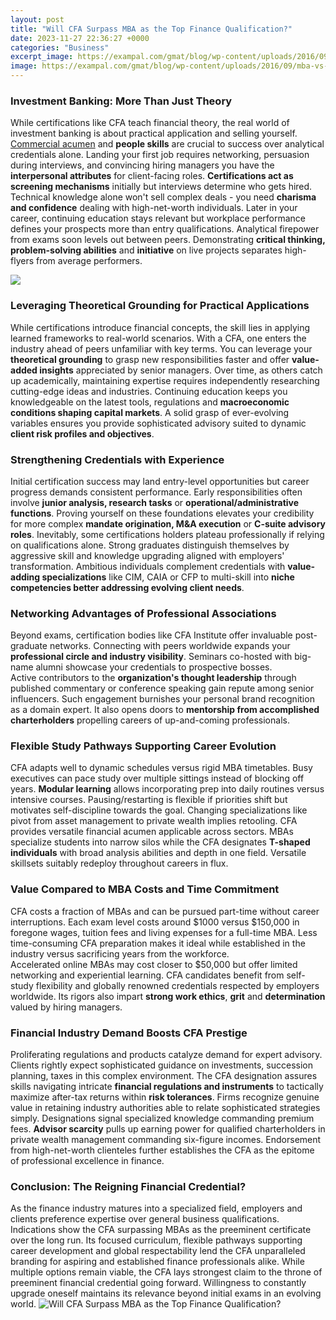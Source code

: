 ```yaml
---
layout: post
title: "Will CFA Surpass MBA as the Top Finance Qualification?"
date: 2023-11-27 22:36:27 +0000
categories: "Business"
excerpt_image: https://exampal.com/gmat/blog/wp-content/uploads/2016/09/mba-vs-cfa.png
image: https://exampal.com/gmat/blog/wp-content/uploads/2016/09/mba-vs-cfa.png
---
```


### Investment Banking: More Than Just Theory
While certifications like CFA teach financial theory, the real world of investment banking is about practical application and selling yourself. [Commercial acumen](https://yt.io.vn/collection/acklin) and **people skills** are crucial to success over analytical credentials alone. 
Landing your first job requires networking, persuasion during interviews, and convincing hiring managers you have the **interpersonal attributes** for client-facing roles. **Certifications act as screening mechanisms** initially but interviews determine who gets hired. Technical knowledge alone won't sell complex deals - you need **charisma and confidence** dealing with high-net-worth individuals.
Later in your career, continuing education stays relevant but workplace performance defines your prospects more than entry qualifications. Analytical firepower from exams soon levels out between peers. Demonstrating **critical thinking, problem-solving abilities** and **initiative** on live projects separates high-flyers from average performers.

![](https://www.entrepreneurbusinessblog.com/wp-content/uploads/2020/09/CFA-vs-MBA-Finance.png)
### Leveraging Theoretical Grounding for Practical Applications
While certifications introduce financial concepts, the skill lies in applying learned frameworks to real-world scenarios. With a CFA, one enters the industry ahead of peers unfamiliar with key terms. You can leverage your **theoretical grounding** to grasp new responsibilities faster and offer **value-added insights** appreciated by senior managers. 
Over time, as others catch up academically, maintaining expertise requires independently researching cutting-edge ideas and industries. Continuing education keeps you knowledgeable on the latest tools, regulations and **macroeconomic conditions shaping capital markets**. A solid grasp of ever-evolving variables ensures you provide sophisticated advisory suited to dynamic **client risk profiles and objectives**.
### Strengthening Credentials with Experience  
Initial certification success may land entry-level opportunities but career progress demands consistent performance. Early responsibilities often involve **junior analysis, research tasks** or **operational/administrative functions**. Proving yourself on these foundations elevates your credibility for more complex **mandate origination, M&A execution** or **C-suite advisory roles**.
Inevitably, some certifications holders plateau professionally if relying on qualifications alone. Strong graduates distinguish themselves by aggressive skill and knowledge upgrading aligned with employers' transformation. Ambitious individuals complement credentials with **value-adding specializations** like CIM, CAIA or CFP to multi-skill into **niche competencies better addressing evolving client needs**.
### Networking Advantages of Professional Associations
Beyond exams, certification bodies like CFA Institute offer invaluable post-graduate networks. Connecting with peers worldwide expands your **professional circle and industry visibility**. Seminars co-hosted with big-name alumni showcase your credentials to prospective bosses.  
Active contributors to the **organization's thought leadership** through published commentary or conference speaking gain repute among senior influencers. Such engagement burnishes your personal brand recognition as a domain expert. It also opens doors to **mentorship from accomplished charterholders** propelling careers of up-and-coming professionals.
### Flexible Study Pathways Supporting Career Evolution  
CFA adapts well to dynamic schedules versus rigid MBA timetables. Busy executives can pace study over multiple sittings instead of blocking off years. **Modular learning** allows incorporating prep into daily routines versus intensive courses. Pausing/restarting is flexible if priorities shift but motivates self-discipline towards the goal.
Changing specializations like pivot from asset management to private wealth implies retooling. CFA provides versatile financial acumen applicable across sectors. MBAs specialize students into narrow silos while the CFA designates **T-shaped individuals** with broad analysis abilities and depth in one field. Versatile skillsets suitably redeploy throughout careers in flux.
### Value Compared to MBA Costs and Time Commitment  
CFA costs a fraction of MBAs and can be pursued part-time without career interruptions. Each exam level costs around $1000 versus $150,000 in foregone wages, tuition fees and living expenses for a full-time MBA. Less time-consuming CFA preparation makes it ideal while established in the industry versus sacrificing years from the workforce.  
Accelerated online MBAs may cost closer to $50,000 but offer limited networking and experiential learning. CFA candidates benefit from self-study flexibility and globally renowned credentials respected by employers worldwide. Its rigors also impart **strong work ethics**, **grit** and **determination** valued by hiring managers.
### Financial Industry Demand Boosts CFA Prestige
Proliferating regulations and products catalyze demand for expert advisory. Clients rightly expect sophisticated guidance on investments, succession planning, taxes in this complex environment. The CFA designation assures skills navigating intricate **financial regulations and instruments** to tactically maximize after-tax returns within **risk tolerances**.
Firms recognize genuine value in retaining industry authorities able to relate sophisticated strategies simply. Designations signal specialized knowledge commanding premium fees. **Advisor scarcity** pulls up earning power for qualified charterholders in private wealth management commanding six-figure incomes. Endorsement from high-net-worth clienteles further establishes the CFA as the epitome of professional excellence in finance.   
### Conclusion: The Reigning Financial Credential?
As the finance industry matures into a specialized field, employers and clients preference expertise over general business qualifications. Indications show the CFA surpassing MBAs as the preeminent certificate over the long run. 
Its focused curriculum, flexible pathways supporting career development and global respectability lend the CFA unparalleled branding for aspiring and established finance professionals alike. While multiple options remain viable, the CFA lays strongest claim to the throne of preeminent financial credential going forward. Willingness to constantly upgrade oneself maintains its relevance beyond initial exams in an evolving world.
![Will CFA Surpass MBA as the Top Finance Qualification?](https://exampal.com/gmat/blog/wp-content/uploads/2016/09/mba-vs-cfa.png)